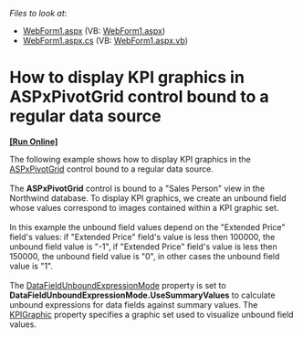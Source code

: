 <!-- default file list -->
*Files to look at*:

* [WebForm1.aspx](./CS/ASPxPivotGridRegularDataSourceKPI/WebForm1.aspx) (VB: [WebForm1.aspx](./VB/ASPxPivotGridRegularDataSourceKPI/WebForm1.aspx))
* [WebForm1.aspx.cs](./CS/ASPxPivotGridRegularDataSourceKPI/WebForm1.aspx.cs) (VB: [WebForm1.aspx.vb](./VB/ASPxPivotGridRegularDataSourceKPI/WebForm1.aspx.vb))
<!-- default file list end -->
# How to display KPI graphics in ASPxPivotGrid control bound to a regular data source
<!-- run online -->
**[[Run Online]](https://codecentral.devexpress.com/t152368/)**
<!-- run online end -->


The following example shows how to display KPI graphics in the <a href="https://documentation.devexpress.com/#AspNet/clsDevExpressWebASPxPivotGridASPxPivotGridtopic">ASPxPivotGrid</a> control bound to a regular data source.<br /><br />The <strong>ASPxPivotGrid</strong> control is bound to a "Sales Person" view in the Northwind database. To display KPI graphics, we create an unbound field whose values correspond to images contained within a KPI graphic set.<br /><br />In this example the unbound field values depend on the "Extended Price" field's values: if "Extended Price" field's value is less then 100000, the unbound field value is "-1", if "Extended Price" field's value is less then 150000, the unbound field value is "0", in other cases the unbound field value is "1".<br /><br />The <a href="https://documentation.devexpress.com/#CoreLibraries/DevExpressXtraPivotGridPivotGridOptionsData_DataFieldUnboundExpressionModetopic">DataFieldUnboundExpressionMode</a> property is set to <strong>DataFieldUnboundExpressionMode.UseSummaryValues</strong> to calculate unbound expressions for data fields against summary values. The <a href="https://documentation.devexpress.com/#CoreLibraries/DevExpressXtraPivotGridPivotGridFieldBase_KPIGraphictopic">KPIGraphic</a> property specifies a graphic set used to visualize unbound field values.

<br/>



